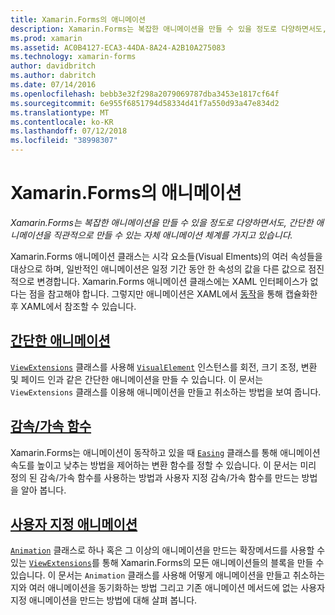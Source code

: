 ```yaml
---
title: Xamarin.Forms의 애니메이션
description: Xamarin.Forms는 복잡한 애니메이션을 만들 수 있을 정도로 다양하면서도, 간단한 애니메이션을 직관적으로 만들 수 있는 자체 애니메이션 체계를 가지고 있습니다.
ms.prod: xamarin
ms.assetid: AC0B4127-ECA3-44DA-8A24-A2B10A275083
ms.technology: xamarin-forms
author: davidbritch
ms.author: dabritch
ms.date: 07/14/2016
ms.openlocfilehash: bebb3e32f298a2079069787dba3453e1817cf64f
ms.sourcegitcommit: 6e955f6851794d58334d41f7a550d93a47e834d2
ms.translationtype: MT
ms.contentlocale: ko-KR
ms.lasthandoff: 07/12/2018
ms.locfileid: "38998307"
---
```

# <a name="animation-in-xamarinforms"></a>Xamarin.Forms의 애니메이션

_Xamarin.Forms는 복잡한 애니메이션을 만들 수 있을 정도로 다양하면서도, 간단한 애니메이션을 직관적으로 만들 수 있는 자체 애니메이션 체계를 가지고 있습니다._

Xamarin.Forms 애니메이션 클래스는 시각 요소들(Visual Elments)의 여러 속성들을 대상으로 하며, 일반적인 애니메이션은 일정 기간 동안 한 속성의 값을 다른 값으로 점진적으로 변경합니다. Xamarin.Forms 애니메이션 클래스에는 XAML 인터페이스가 없다는 점을 참고해야 합니다. 그렇지만 애니메이션은 XAML에서 [동작](~/xamarin-forms/app-fundamentals/behaviors/index.md)을 통해 캡슐화한 후 XAML에서 참조할 수 있습니다.

## <a name="simple-animationssimplemd"></a>[간단한 애니메이션](simple.md)

[`ViewExtensions`](xref:Xamarin.Forms.ViewExtensions) 클래스를 사용해 [`VisualElement`](xref:Xamarin.Forms.VisualElement) 인스턴스를 회전, 크기 조정, 변환 및 페이드 인과 같은 간단한 애니메이션을 만들 수 있습니다. 이 문서는 `ViewExtensions` 클래스를 이용해 애니메이션을 만들고 취소하는 방법을 보여 줍니다.

## <a name="easing-functionseasingmd"></a>[감속/가속 함수](easing.md)

Xamarin.Forms는 애니메이션이 동작하고 있을 때 [`Easing`](xref:Xamarin.Forms.Easing) 클래스를 통해 애니메이션 속도를 높이고 낮추는 방법을 제어하는 변환 함수를 정할 수 있습니다. 이 문서는 미리 정의 된 감속/가속 함수를 사용하는 방법과 사용자 지정 감속/가속 함수를 만드는 방법을 알아 봅니다.

## <a name="custom-animationscustommd"></a>[사용자 지정 애니메이션](custom.md)

[`Animation`](xref:Xamarin.Forms.Animation) 클래스로 하나 혹은 그 이상의 애니메이션을 만드는 확장메서드를 사용할 수 있는 [`ViewExtensions`](xref:Xamarin.Forms.ViewExtensions)를 통해 Xamarin.Forms의 모든 애니메이션들의 블록을 만들 수 있습니다. 이 문서는 `Animation` 클래스를 사용해 어떻게 애니메이션을 만들고 취소하는 지와 여러 애니메이션을 동기화하는 방법 그리고 기존 애니메이션 메서드에 없는 사용자 지정 애니메이션을 만드는 방법에 대해 살펴 봅니다.
